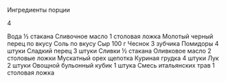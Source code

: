 Ингредиенты
порции

4

Вода
½ стакана
Сливочное масло
1 столовая ложка
Молотый черный перец
по вкусу
Соль
по вкусу
Сыр
100 г
Чеснок
3 зубчика
Помидоры
4 штуки
Сладкий перец
3 штуки
Сливки
½ стакана
Оливковое масло
2 столовые ложки
Мускатный орех
щепотка
Куриная грудка
4 штуки
Лук
2 штуки
Овощной бульонный кубик
1 штука
Смесь итальянских трав
1 столовая ложка